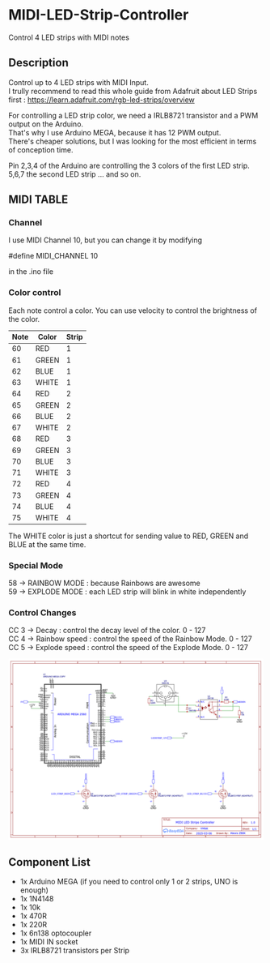 # MIDI-LED-Strip-Controller
Control 4 LED strips with MIDI notes

## Description
Control up to 4 LED strips with MIDI Input.  
I trully recommend to read this whole guide from Adafruit about LED Strips first : https://learn.adafruit.com/rgb-led-strips/overview  

For controlling a LED strip color, we need a IRLB8721 transistor and a PWM output on the Arduino.  
That's why I use Arduino MEGA, because it has 12 PWM output.  
There's cheaper solutions, but I was looking for the most efficient in terms of conception time.  

Pin 2,3,4 of the Arduino are controlling the 3 colors of the first LED strip.  
5,6,7 the second LED strip ... and so on.  

## MIDI TABLE

### Channel
I use MIDI Channel 10, but you can change it by modifying  

#define MIDI_CHANNEL 10  

in the .ino file  

### Color control

Each note control a color. You can use velocity to control the brightness of the color.

| Note | Color | Strip |
|------|-------|-------|
| 60   | RED   | 1     |
| 61   | GREEN | 1     |
| 62   | BLUE  | 1     |
| 63   | WHITE | 1     |
| 64   | RED   | 2     |
| 65   | GREEN | 2     |
| 66   | BLUE  | 2     |
| 67   | WHITE | 2     |
| 68   | RED   | 3     |
| 69   | GREEN | 3     |
| 70   | BLUE  | 3     |
| 71   | WHITE | 3     |
| 72   | RED   | 4     |
| 73   | GREEN | 4     |
| 74   | BLUE  | 4     |
| 75   | WHITE | 4     |

The WHITE color is just a shortcut for sending value to RED, GREEN and BLUE at the same time.  

### Special Mode

58 -> RAINBOW MODE : because Rainbows are awesome  
59 -> EXPLODE MODE : each LED strip will blink in white independently  

### Control Changes

CC 3 -> Decay : control the decay level of the color. 0 - 127  
CC 4 -> Rainbow speed : control the speed of the Rainbow Mode. 0 - 127  
CC 5 -> Explode speed : control the speed of the Explode Mode. 0 - 127  



![alt text](https://raw.githubusercontent.com/alexiszbik/MIDI-LED-Strip-Controller/refs/heads/main/schema.png)

## Component List
* 1x Arduino MEGA (if you need to control only 1 or 2 strips, UNO is enough)
* 1x 1N4148
* 1x 10k
* 1x 470R
* 1x 220R
* 1x 6n138 optocoupler
* 1x MIDI IN socket
* 3x IRLB8721 transistors per Strip
